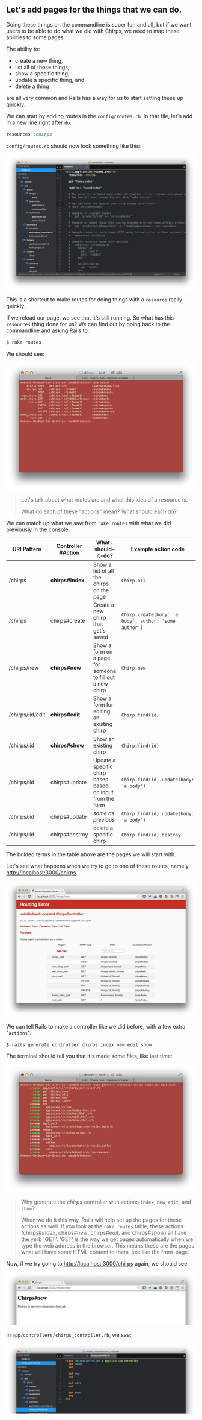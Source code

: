 ## Let's add pages for the things that we can do.

Doing these things on the commandline is super fun and all, but if we want users to be able to do what we did with Chirps, we need to map these abilities to some pages.

The ability to:
* create a new thing,
* list all of those things,
* show a specific thing,
* update a specific thing, and
* delete a thing

are all very common and Rails has a way for us to start setting these up quickly.

We can start by adding routes in the `config/routes.rb`.  In that file, let's add in a new line right after `do`:

```rb
resources :chirps
```

`config/routes.rb` should now look something like this:

![](../images/sublime_routes_chirps_resource.png)

This is a shortcut to make routes for doing things with a `resource` really quickly.

If we reload our page, we see that it's still running.  So what has this `resources` thing done for us?  We can find out by going back to the commandline and asking Rails to:

```bash
$ rake routes
```

We should see:

![](../images/terminal_resources_routes.png)

> Let's talk about what routes are and what this idea of a resource is.
>
> What do each of these "actions" mean?  What should each do?

We can match up what we saw from `rake routes` with what we did previously in the console:

| URI Pattern | Controller #Action | What-should-it-do? | Example action code |
| -- | -- | -- | -- |
| /chirps | **chirps#index** | Show a list of all the chirps on the page | `Chirp.all` |
| /chirps | chirps#create | Create a new chirp that get's saved | `Chirp.create(body: 'a body', author: 'some author')` |
| /chirps/new | **chirps#new** | Show a form on a page for someone to fill out a new chirp | `Chirp.new` |
| /chirps/:id/edit | **chirps#edit** | Show a form for editing an existing chirp | `Chirp.find(id)` |
| /chirps/:id | **chirps#show** | Show an existing chirp |  `Chirp.find(id)` |
| /chirps/:id | chirps#update | Update a specific chirp based based on input from the form  | `Chirp.find(id).update(body: 'a body')` |
| /chirps/:id | chirps#update | *same as previous* | `Chirp.find(id).update(body: 'a body')` |
| /chirps/:id | chirps#destroy | delete a specific chirp | `Chirp.find(id).destroy` |


The bolded terms in the table above are the pages we will start with.

Let's see what happens when we try to go to one of these routes, namely [http://localhost:3000/chirps](http://localhost:3000/chirps).

<!-- TODO: change this out for chirps index -->
![](../images/chrome_try_chirps_new.png)

We can tell Rails to make a controller like we did before, with a few extra "`actions`".

```bash
$ rails generate controller chirps index new edit show
```

The terminal should tell you that it's made some files, like last time:

![](../images/terminal_chirps_controller.png)


> Why generate the *chirps* controller with actions `index`, `new`, `edit`, and `show`?
>
> When we do it this way, Rails will help set up the pages for these actions as well.  If you look at the `rake routes` table, these actions (chirps#*index*, chirps#*new*, chirps#*edit*, and chirps#*show*) all have the verb 'GET'.  'GET' is the way we get pages automatically when we type the web address in the browser.  This means these are the pages what will have some HTML content to them, just like the front-page.

<!-- Was going to put something here about deleted the freshly created routes since they are redundant, but perhaps this is not needed. -->

Now, if we try going to [http://localhost:3000/chirps](http://localhost:3000/chirps) again, we should see:
<!-- TODO: change this out for chirps index -->

![](../images/chrome_try_chirps_new_again.png)

In `app/controllers/chirps_controller.rb`, we see:

![](../images/sublime_controller_chirps_initial.png)
